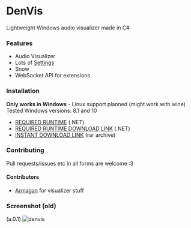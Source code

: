 # DenVis

Lightweight Windows audio visualizer made in C#

### Features

- Audio Visualizer
- Lots of [Settings](https://denvis.glitch.me/)
- Snow
- WebSocket API for extensions

### Installation

**Only works in Windows** - Linux support planned (might work with wine)
Tested Windows versions: 8.1 and 10

- [REQUIRED RUNTIME](https://dotnet.microsoft.com/en-us/download/dotnet/6.0/runtime) (.NET)
- [REQUIRED RUNTIME DOWNLOAD LINK](https://dotnet.microsoft.com/en-us/download/dotnet/thank-you/runtime-desktop-6.0.5-windows-x64-installer) (.NET)
- [INSTANT DOWNLOAD LINK](https://github.com/TheAlan404/DenVis/releases/latest/download/DenVis.rar) (rar archive)

### Contributing

Pull requests/issues etc in all forms are welcome :3

#### Contributors
- [Armagan](https://github.com/TheArmagan) for visualizer stuff

### Screenshot (old)

(a.0.1)
![denvis](https://user-images.githubusercontent.com/43997085/149615757-8a0efe5e-5c4e-4297-b6d3-ff3278bc4f3c.png)
